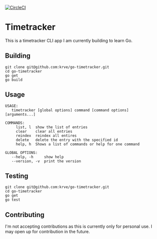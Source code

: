 [![CircleCI](https://circleci.com/gh/krve/go-timetracker.svg?style=svg)](https://circleci.com/gh/krve/go-timetracker)

# Timetracker
This is a timetracker CLI app I am currently building to learn Go.

## Building
```
git clone git@github.com:krve/go-timetracker.git
cd go-timetracker
go get
go build
```

## Usage
```
USAGE:
   timetracker [global options] command [command options] [arguments...]

COMMANDS:
     list, l  show the list of entries
     clear    clear all entries
     reindex  reindex all entires
     delete   delete the entry with the specified id
     help, h  Shows a list of commands or help for one command

GLOBAL OPTIONS:
   --help, -h     show help
   --version, -v  print the version
```

## Testing
```
git clone git@github.com:krve/go-timetracker.git
cd go-timetracker
go get
go test
```

## Contributing
I'm not accepting contributions as this is currently only for personal use. I may open up for contribution in the future.
